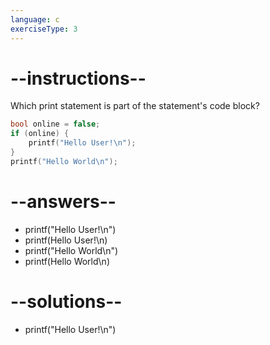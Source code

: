 ```yaml
---
language: c
exerciseType: 3
---
```


# --instructions--

Which print statement is part of the statement's code block?
```c
bool online = false;
if (online) {
    printf("Hello User!\n");
}
printf("Hello World\n");
```

# --answers--

- printf("Hello User!\n")
- printf(Hello User!\n)
- printf("Hello World\n")
- printf(Hello World\n)

# --solutions--

- printf("Hello User!\n")
